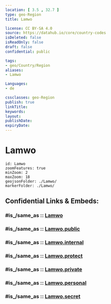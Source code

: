 ```yaml
---
location: [ 3.5 , 32.7 ] 
type: geo-Region
title: Lamwo

license: CC BY-SA 4.0
source: https://datahub.io/core/country-codes
isDeleted: false
isReadOnly: false
draft: false
confidential: public

tags:
- geo/Country/Region
aliases:
- Lamwo

Languages:
- de

cssclasses: geo-Region
publish: true
linkTitle: 
keywords: 
layout: 
publishDate: 
expiryDate: 
---
```


# Lamwo

```leaflet
id: Lamwo
zoomFeatures: true 
minZoom: 2 
maxZoom: 18
geojsonFolder: ./Lamwo/
markerFolder: ./Lamwo/
```


## Confidential Links & Embeds: 

### #is_/same_as :: [Lamwo](/_Standards/Earth/Continent/Africa/Africa~Central/Uganda/regions~Uganda/Uganda~North/Lamwo.md) 

### #is_/same_as :: [Lamwo.public](/_public/Earth/Continent/Africa/Africa~Central/Uganda/regions~Uganda/Uganda~North/Lamwo.public.md) 

### #is_/same_as :: [Lamwo.internal](/_internal/Earth/Continent/Africa/Africa~Central/Uganda/regions~Uganda/Uganda~North/Lamwo.internal.md) 

### #is_/same_as :: [Lamwo.protect](/_protect/Earth/Continent/Africa/Africa~Central/Uganda/regions~Uganda/Uganda~North/Lamwo.protect.md) 

### #is_/same_as :: [Lamwo.private](/_private/Earth/Continent/Africa/Africa~Central/Uganda/regions~Uganda/Uganda~North/Lamwo.private.md) 

### #is_/same_as :: [Lamwo.personal](/_personal/Earth/Continent/Africa/Africa~Central/Uganda/regions~Uganda/Uganda~North/Lamwo.personal.md) 

### #is_/same_as :: [Lamwo.secret](/_secret/Earth/Continent/Africa/Africa~Central/Uganda/regions~Uganda/Uganda~North/Lamwo.secret.md)

